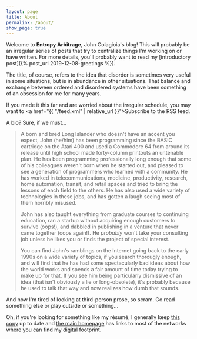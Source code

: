 ```yaml
---
layout: page
title: About
permalink: /about/
show_page: true
---
```


Welcome to **Entropy Arbitrage**, John Colagioia's blog!  This will probably be an irregular series of posts that try to centralize things I'm working on or have written.  For more details, you'll probably want to read my [introductory post]({% post_url 2019-12-08-greetings %}).

The title, of course, refers to the idea that disorder is sometimes very useful in some situations, but is in abundance in other situations.  That balance and exchange between ordered and disordered systems have been something of an obsession for me for many years.

If you made it this far and are worried about the irregular schedule, you may want to <span class="rss-subscribe"><a href="{{ "/feed.xml" | relative_url }}">Subscribe <i class="fas fa-rss"></i></a></span> to the RSS feed.

A bio?  Sure, if we must...

 > A born and bred Long Islander who doesn't have an accent you expect, John (he/him) has been programming since the BASIC cartridge on the Atari 400 and used a Commodore 64 from around its release until high school made forty-column printouts an untenable plan.  He has been programming professionally long enough that some of his colleagues weren't born when he started out, and pleased to see a generation of programmers who learned with a community.  He has worked in telecommunications, medicine, productivity, research, home automation, transit, and retail spaces and tried to bring the lessons of each field to the others.  He has also used a wide variety of technologies in these jobs, and has gotten a laugh seeing most of them horribly misused.
 >
 > John has also taught everything from graduate courses to continuing education, ran a startup without acquiring enough customers to survive (oops!), and dabbled in publishing in a venture that never came together (oops again!).  He *probably* won't take your consulting job unless he likes you or finds the project of special interest.
 >
 > You can find John's ramblings on the Internet going back to the early 1990s on a wide variety of topics, if you search thorougly enough, and will find that he has had some spectacularly bad ideas about how the world works and spends a fair amount of time today trying to make up for that.  If you see him being particularly dismissive of an idea (that isn't obviously a lie or long-obsolete), it's probably because he used to talk that way and now realizes how dumb that sounds.

And now I'm tired of looking at third-person prose, so scram.  Go read something else or play outside or something...

Oh, if you're looking for something like my résumé, I generally keep [this copy](/resume.html) up to date and [the main homepage](/) has links to most of the networks where you can find my digital footprint.
